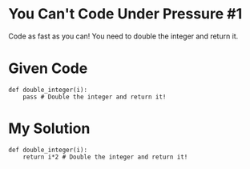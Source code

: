 # You Can't Code Under Pressure #1

Code as fast as you can! You need to double the integer and return it.

# Given Code

```{python}
def double_integer(i):
    pass # Double the integer and return it!
```

# My Solution

```{python}
def double_integer(i):
    return i*2 # Double the integer and return it!
```
